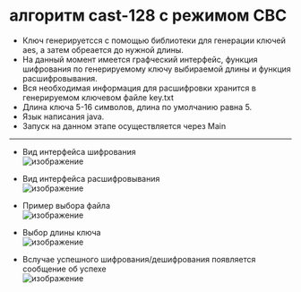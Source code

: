 # алгоритм cast-128 с режимом CBC
* Ключ генерируетсся с помощью библиотеки для генерации ключей aes, а затем обреается до нужной длины.
* На данный момент имеется графческий интерфейс, функция шифрования по генерируемому ключу выбираемой длины и функция расшифровывания.
* Вся необходимая информация для расшифровки хранится в генерируемом ключевом файле key.txt
* Длина ключа 5-16 символов, длина по умолчанию равна 5.
* Язык написания java.
* Запуск на данном этапе осуществляется через Main
***
* Вид интерфейса шифрования  
![изображение](https://user-images.githubusercontent.com/84348788/141312583-7d555894-0caf-4f1e-b652-d789eb355d5c.png)
  
* Вид интерфейса расшифровывания  
![изображение](https://user-images.githubusercontent.com/84348788/141312803-945e08fa-64fc-410d-8d07-46398a781959.png)
   
* Пример выбора файла    
![изображение](https://user-images.githubusercontent.com/84348788/141312950-b393f401-4141-4440-aaaf-abc00f966b4f.png)
  
* Выбор длины ключа  
![изображение](https://user-images.githubusercontent.com/84348788/141312963-5a8b0d6f-1628-481a-855b-d3ea1476151f.png)
  
* Вслучае успешного шифрования/дешифрования появляется сообщение об успехе  
![изображение](https://user-images.githubusercontent.com/84348788/141313692-f78ab866-aabe-4c99-92b7-a40103d15384.png)  



